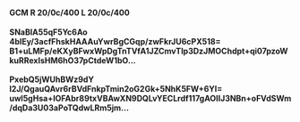 #### GCM R 20/0c/400 L 20/0c/400
**SNaBlA55qF5Yc6Ao**<br/>**4bIEy/3acfFhskHAAAuYwrBgCGqp/zwFkrJU6cPX518=**<br/>**B1+uLMFp/eKXyBFwxWpDgTnTVfA1JZCmvTIp3DzJMOChdpt+qi07pzoWkuRRexIsHM6hO37pCtdeW1bO...**<br/><br/>
**PxebQ5jWUhBWz9dY**<br/>**l2J/QgauQAvr6rBVdFnkpTmin2oG2Gk+5NhK5FW+6YI=**<br/>**uwl5gHsa+IOFAbr89txVBAwXN9DQLvYECLrdf117gAOIIJ3NBn+oFVdSWm/dqDa3U03aPoTQdwLRm5jm...**
